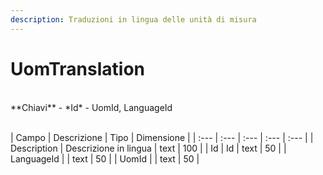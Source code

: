 ```yaml
---
description: Traduzioni in lingua delle unità di misura
---
```

# UomTranslation

<br>
**Chiavi**
- *Id*
- UomId, LanguageId
<br><br>

| Campo | Descrizione | Tipo | Dimensione | 
| :--- | :--- | :--- | :--- | :--- |
| Description | Descrizione in lingua | text | 100 |
| Id | Id | text | 50 |
| LanguageId |  | text | 50 |
| UomId |  | text | 50 |



